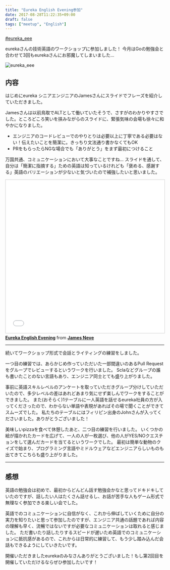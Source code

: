 ```yaml
---
title: "Eureka English Evening参加"
date: 2017-08-28T11:22:35+09:00
draft: false
tags: ["meetup", "English"]
---
```


[#eureka_eee](https://twitter.com/search?q=%23eureka_eee)

eurekaさんの技術英語のワークショップに参加しました！
今月はGoの勉強会と合わせて3回もeurekaさんにお邪魔してしまいました...

![eureka_eee](/images/articles/eeework.jpg)


## 内容
はじめにeureka シニアエンジニアのJamesさんにスライドでフレーズを紹介していただきました。

Jamesさんは以前鳥取でALTとして働いていたそうで、さすがのわかりやすさでした。ところどころ笑いを挟みながらのスライドに、緊張気味の会場も徐々に和やかになりました。

* エンジニアのコードレビューでのやりとりは必要以上に丁寧である必要はない！伝えたいことを簡潔に。きっちり文法通り書かなくてもOK
* PRをもらったらNGな場合でも「ありがとう」をまず最初につけること

万国共通、コミュニケーションにおいて大事なことですね...
スライドを通して、自分は「簡潔に指摘する」ための英語は知っているけれども「褒める、感謝する」英語のバリエーションが少ないと気づいたので補強したいと思いました。

<iframe src="//www.slideshare.net/slideshow/embed_code/key/IEQtYtULcnCBiB" width="595" height="485" frameborder="0" marginwidth="0" marginheight="0" scrolling="no" style="border:1px solid #CCC; border-width:1px; margin-bottom:5px; max-width: 100%;" allowfullscreen> </iframe> <div style="margin-bottom:5px"> <strong> <a href="//www.slideshare.net/JamesNeve2/eureka-english-evening" title="Eureka English Evening" target="_blank">Eureka English Evening</a> </strong> from <strong><a href="https://www.slideshare.net/JamesNeve2" target="_blank">James Neve</a></strong> </div>

***

続いてワークショップ形式で会話とライティングの練習をしました。

一つ目の練習では、あらかじめ作っていただいた一部間違いのあるPull Requestをグループでレビューするというワークを行いました。
Sclaなどグループの誰も書いたことのない言語もあり、エンジニア同士とても盛り上がりました。

事前に英語スキルレベルのアンケートを取っていただきグループ分けしていただいたので、多少レベルの差はあれどあまり気にせず楽しんでワークをすることができました。
また(おそらく)1テーブルに一人英語を話せるeureka社員の方が入ってくださったので、わからない単語や表現があればその場で聞くことができてスムーズでした。
私たちのテーブルにはフィリピン出身のJohnさんが入ってくださいました。ありがとうございました！

美味しいpizzaを食べて休憩したあと、二つ目の練習を行いました。
いくつかの絵が描かれたカードを広げて、一人の人が一枚選び、他の人がYES/NOクエスチョンをして選んだカードを当てるというワークでした。
最初は簡単な動物のクイズで始まり、プログラミング言語やミドルウェアなどエンジニアらしいものも出てきてこちらも盛り上がりました。

***

## 感想

英語の勉強会は初めで、最初からどんどん話す勉強会かなと思ってドキドキしていたのですが、話したい人はたくさん話せるし、お話が苦手な人もゲーム形式で無理なく参加できる楽しい会でした。

英語でのコミュニケーションに自信がなく、これから伸ばしていくために自分の実力を知りたいと思って参加したのですが、エンジニア共通の話題であれば内容の理解も早く、流暢ではないですが必要なコミュニケーションは取れると感じました。
ただ書いたり話したりするスピードが遅いため英語でのコミュニケーションに抵抗感があるので、これからは日常的に練習して、もう少し踏み込んだ会話もできるようにしていきたいです。

開催いただきましたeurekaのみなさんありがとうございました！もし第2回目を開催していただけるならぜひ参加したいです！


